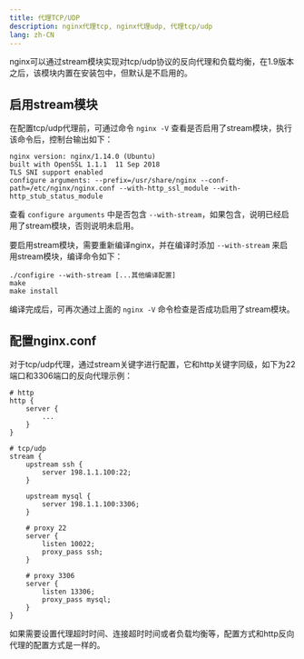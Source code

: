 ```yaml
---
title: 代理TCP/UDP
description: nginx代理tcp, nginx代理udp, 代理tcp/udp
lang: zh-CN
---
```


nginx可以通过stream模块实现对tcp/udp协议的反向代理和负载均衡，在1.9版本之后，该模块内置在安装包中，但默认是不启用的。

## 启用stream模块

在配置tcp/udp代理前，可通过命令 `nginx -V` 查看是否启用了stream模块，执行该命令后，控制台输出如下：

```
nginx version: nginx/1.14.0 (Ubuntu)
built with OpenSSL 1.1.1  11 Sep 2018
TLS SNI support enabled
configure arguments: --prefix=/usr/share/nginx --conf-path=/etc/nginx/nginx.conf --with-http_ssl_module --with-http_stub_status_module
```

查看 `configure arguments` 中是否包含 `--with-stream`，如果包含，说明已经启用了stream模块，否则说明未启用。

要启用stream模块，需要重新编译nginx，并在编译时添加 `--with-stream` 来启用stream模块，编译命令如下：

```
./configire --with-stream [...其他编译配置]
make
make install
```

编译完成后，可再次通过上面的 `nginx -V` 命令检查是否成功启用了stream模块。

## 配置nginx.conf

对于tcp/udp代理，通过stream关键字进行配置，它和http关键字同级，如下为22端口和3306端口的反向代理示例：

```
# http
http {
    server {
        ...
    }
}

# tcp/udp
stream {
    upstream ssh {
        server 198.1.1.100:22;
    }
    
    upstream mysql {
        server 198.1.1.100:3306;
    }
    
    # proxy 22
    server {
        listen 10022;
        proxy_pass ssh;
    }
    
    # proxy 3306
    server {
        listen 13306;
        proxy_pass mysql;
    }
}
```

如果需要设置代理超时时间、连接超时时间或者负载均衡等，配置方式和http反向代理的配置方式是一样的。
